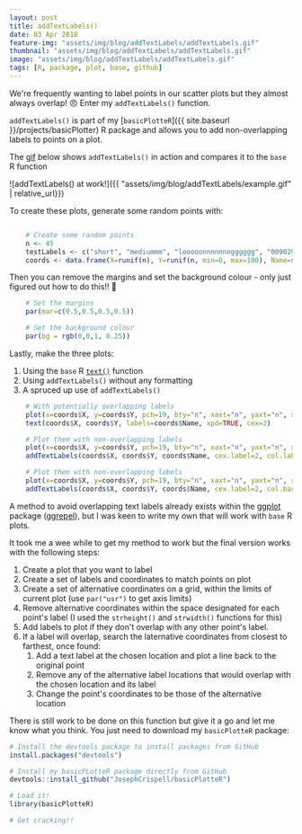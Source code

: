 ```yaml
---
layout: post
title: addTextLabels()
date: 03 Apr 2018
feature-img: "assets/img/blog/addTextLabels/addTextLabels.gif"
thumbnail: "assets/img/blog/addTextLabels/addTextLabels.gif"
image: "assets/img/blog/addTextLabels/addTextLabels.gif" 
tags: [R, package, plot, base, github]
---
```


We're frequently wanting to label points in our scatter plots but they almost always overlap! 😠 Enter my `addTextLabels()` function.

`addTextLabels()` is part of my [`basicPlotteR`]({{ site.baseurl }}/projects/basicPlotter) R package and allows you to add non-overlapping labels to points on a plot.

The [gif](https://en.wikipedia.org/wiki/GIF) below shows `addTextLabels()` in action and compares it to the `base` R  function

![addTextLabels() at work!]({{ "assets/img/blog/addTextLabels/example.gif" | relative_url}})

To create these plots, generate some random points with:

```R

    # Create some random points
    n <- 45
    testLabels <- c("short", "mediummm", "looooonnnnnnngggggg", "0090292002", "9", "A Different label")
    coords <- data.frame(X=runif(n), Y=runif(n, min=0, max=100), Name=sample(testLabels, size=n, replace=TRUE), stringsAsFactors = FALSE)
```

Then you can remove the margins and set the background colour - only just figured out how to do this!! 🎉

```R
    # Set the margins
    par(mar=c(0.5,0.5,0.5,0.5))

    # Set the background colour
    par(bg = rgb(0,0,1, 0.25))
```
Lastly, make the three plots:<br>
1. Using the `base` R [`text()`](https://www.rdocumentation.org/packages/graphics/versions/3.6.2/topics/text) function
2. Using `addTextLabels()` without any formatting
3. A spruced up use of `addTextLabels()`

```R
    # With potentially overlapping labels
    plot(x=coords$X, y=coords$Y, pch=19, bty="n", xaxt="n", yaxt="n", xlab="", ylab="", cex=2, col=rgb(1,0,0, 0.5))
    text(coords$X, coords$Y, labels=coords$Name, xpd=TRUE, cex=2)

    # Plot them with non-overlapping labels
    plot(x=coords$X, y=coords$Y, pch=19, bty="n", xaxt="n", yaxt="n", xlab="", ylab="", cex=2, col=rgb(1,0,0, 0.5))
    addTextLabels(coords$X, coords$Y, coords$Name, cex.label=2, col.label="black", lty=2, col.line=rgb(0,0,0, 0.5))

    # Plot them with non-overlapping labels
    plot(x=coords$X, y=coords$Y, pch=19, bty="n", xaxt="n", yaxt="n", xlab="", ylab="", cex=2, col=rgb(1,0,0, 0.5))
    addTextLabels(coords$X, coords$Y, coords$Name, cex.label=2, col.background=rgb(0,0,0, 0.5), col.label="white", lty=2, col.line=rgb(0,0,0, 0.5))
```

A method to avoid overlapping text labels already exists within the [ggplot]() package ([ggrepel](https://cran.r-project.org/web/packages/ggrepel/vignettes/ggrepel.html)), but I was keen to write my own that will work with `base` R plots.

It took me a wee while to get my method to work but the final version works with the following steps:

1. Create a plot that you want to label
2. Create a set of labels and coordinates to match points on plot
3. Create a set of alternative coordinates on a grid, within the limits of current plot (use `par("usr")` to get axis limits)
4. Remove alternative coordinates within the space designated for each point's label (I used the `strheight()` and `strwidth()` functions for this)
5. Add labels to plot if they don't overlap with any other point's label. 
6. If a label will overlap, search the laternative coordinates from closest to farthest, once found:
    1. Add a text label at the chosen location and plot a line back to the original point
    2. Remove any of the alternative label locations that would overlap with the chosen location and its label
    3. Change the point's coordinates to be those of the alternative location

There is still work to be done on this function but give it a go and let me know what you think. You just need to download my `basicPlotteR` package:

```R
# Install the devtools package to install packages from GitHub
install.packages("devtools")

# Install my basicPLotteR package directly from GitHub
devtools::install_github("JosephCrispell/basicPlotteR")

# Load it!
library(basicPlotteR)

# Get cracking!!
```